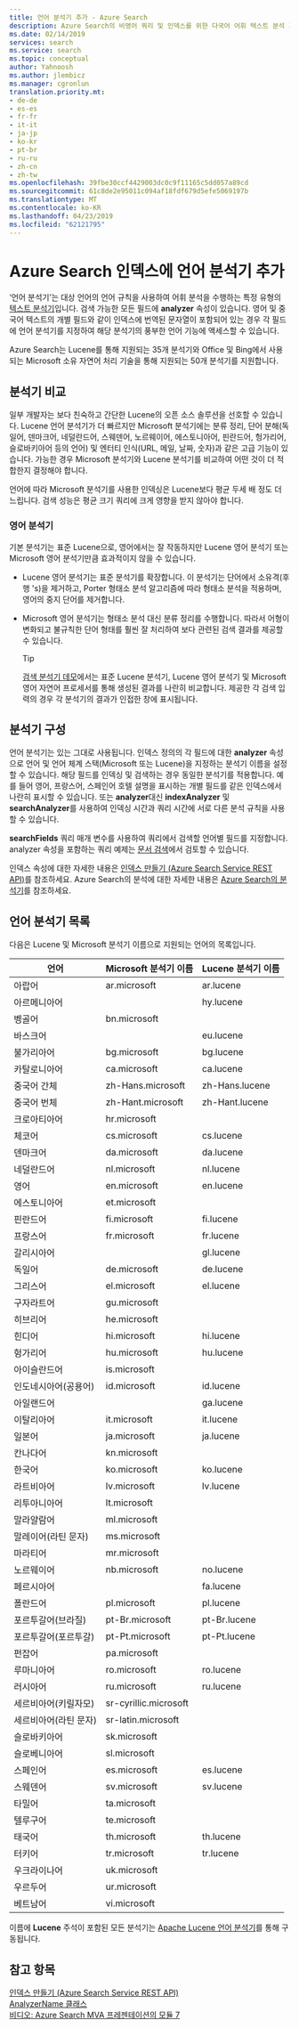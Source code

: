 ```yaml
---
title: 언어 분석기 추가 - Azure Search
description: Azure Search의 비영어 쿼리 및 인덱스를 위한 다국어 어휘 텍스트 분석 기능입니다.
ms.date: 02/14/2019
services: search
ms.service: search
ms.topic: conceptual
author: Yahnoosh
ms.author: jlembicz
ms.manager: cgronlun
translation.priority.mt:
- de-de
- es-es
- fr-fr
- it-it
- ja-jp
- ko-kr
- pt-br
- ru-ru
- zh-cn
- zh-tw
ms.openlocfilehash: 39fbe30ccf4429003dc0c9f11165c5dd057a89cd
ms.sourcegitcommit: 61c8de2e95011c094af18fdf679d5efe5069197b
ms.translationtype: MT
ms.contentlocale: ko-KR
ms.lasthandoff: 04/23/2019
ms.locfileid: "62121795"
---
```

# <a name="add-language-analyzers-to-an-azure-search-index"></a>Azure Search 인덱스에 언어 분석기 추가

‘언어 분석기’는 대상 언어의 언어 규칙을 사용하여 어휘 분석을 수행하는 특정 유형의 [텍스트 분석기](search-analyzers.md)입니다. 검색 가능한 모든 필드에 **analyzer** 속성이 있습니다. 영어 및 중국어 텍스트의 개별 필드와 같이 인덱스에 번역된 문자열이 포함되어 있는 경우 각 필드에 언어 분석기를 지정하여 해당 분석기의 풍부한 언어 기능에 액세스할 수 있습니다.  

Azure Search는 Lucene를 통해 지원되는 35개 분석기와 Office 및 Bing에서 사용되는 Microsoft 소유 자연어 처리 기술을 통해 지원되는 50개 분석기를 지원합니다.

## <a name="comparing-analyzers"></a>분석기 비교

일부 개발자는 보다 친숙하고 간단한 Lucene의 오픈 소스 솔루션을 선호할 수 있습니다. Lucene 언어 분석기가 더 빠르지만 Microsoft 분석기에는 분류 정리, 단어 분해(독일어, 덴마크어, 네덜란드어, 스웨덴어, 노르웨이어, 에스토니아어, 핀란드어, 헝가리어, 슬로바키아어 등의 언어) 및 엔터티 인식(URL, 메일, 날짜, 숫자)과 같은 고급 기능이 있습니다. 가능한 경우 Microsoft 분석기와 Lucene 분석기를 비교하여 어떤 것이 더 적합한지 결정해야 합니다. 

언어에 따라 Microsoft 분석기를 사용한 인덱싱은 Lucene보다 평균 두세 배 정도 더 느립니다. 검색 성능은 평균 크기 쿼리에 크게 영향을 받지 않아야 합니다. 

### <a name="english-analyzers"></a>영어 분석기

기본 분석기는 표준 Lucene으로, 영어에서는 잘 작동하지만 Lucene 영어 분석기 또는 Microsoft 영어 분석기만큼 효과적이지 않을 수 있습니다. 
 
+ Lucene 영어 분석기는 표준 분석기를 확장합니다. 이 분석기는 단어에서 소유격(후행 's)을 제거하고, Porter 형태소 분석 알고리즘에 따라 형태소 분석을 적용하며, 영어의 중지 단어를 제거합니다.  

+ Microsoft 영어 분석기는 형태소 분석 대신 분류 정리를 수행합니다. 따라서 어형이 변화되고 불규칙한 단어 형태를 훨씬 잘 처리하여 보다 관련된 검색 결과를 제공할 수 있습니다. 

  > [!Tip]
  > [검색 분석기 데모](https://alice.unearth.ai/)에서는 표준 Lucene 분석기, Lucene 영어 분석기 및 Microsoft 영어 자연어 프로세서를 통해 생성된 결과를 나란히 비교합니다. 제공한 각 검색 입력의 경우 각 분석기의 결과가 인접한 창에 표시됩니다.

## <a name="configuring-analyzers"></a>분석기 구성

언어 분석기는 있는 그대로 사용됩니다. 인덱스 정의의 각 필드에 대한 **analyzer** 속성으로 언어 및 언어 체계 스택(Microsoft 또는 Lucene)을 지정하는 분석기 이름을 설정할 수 있습니다. 해당 필드를 인덱싱 및 검색하는 경우 동일한 분석기를 적용합니다. 예를 들어 영어, 프랑스어, 스페인어 호텔 설명을 표시하는 개별 필드를 같은 인덱스에서 나란히 표시할 수 있습니다. 또는 **analyzer**대신 **indexAnalyzer** 및 **searchAnalyzer**를 사용하여 인덱싱 시간과 쿼리 시간에 서로 다른 분석 규칙을 사용할 수 있습니다. 

**searchFields** 쿼리 매개 변수를 사용하여 쿼리에서 검색할 언어별 필드를 지정합니다. analyzer 속성을 포함하는 쿼리 예제는 [문서 검색](https://docs.microsoft.com/rest/api/searchservice/search-documents)에서 검토할 수 있습니다. 

인덱스 속성에 대한 자세한 내용은 [인덱스 만들기 &#40;Azure Search Service REST API&#41;](https://docs.microsoft.com/rest/api/searchservice/create-index)를 참조하세요. Azure Search의 분석에 대한 자세한 내용은 [Azure Search의 분석기](https://docs.microsoft.com/azure/search/search-analyzers)를 참조하세요.

<a name="language-analyzer-list"></a>

## <a name="language-analyzer-list"></a>언어 분석기 목록 
 다음은 Lucene 및 Microsoft 분석기 이름으로 지원되는 언어의 목록입니다.  

|언어|Microsoft 분석기 이름|Lucene 분석기 이름|  
|--------------|-----------------------------|--------------------------|  
|아랍어|ar.microsoft|ar.lucene|  
|아르메니아어||hy.lucene|  
|벵골어|bn.microsoft||  
|바스크어||eu.lucene|  
|불가리아어|bg.microsoft|bg.lucene|  
|카탈로니아어|ca.microsoft|ca.lucene|  
|중국어 간체|zh-Hans.microsoft|zh-Hans.lucene|  
|중국어 번체|zh-Hant.microsoft|zh-Hant.lucene|  
|크로아티아어|hr.microsoft||  
|체코어|cs.microsoft|cs.lucene|  
|덴마크어|da.microsoft|da.lucene|  
|네덜란드어|nl.microsoft|nl.lucene|  
|영어|en.microsoft|en.lucene|  
|에스토니아어|et.microsoft||  
|핀란드어|fi.microsoft|fi.lucene|  
|프랑스어|fr.microsoft|fr.lucene|  
|갈리시아어||gl.lucene|  
|독일어|de.microsoft|de.lucene|  
|그리스어|el.microsoft|el.lucene|  
|구자라트어|gu.microsoft||  
|히브리어|he.microsoft||  
|힌디어|hi.microsoft|hi.lucene|  
|헝가리어|hu.microsoft|hu.lucene|  
|아이슬란드어|is.microsoft||  
|인도네시아어(공용어)|id.microsoft|id.lucene|  
|아일랜드어||ga.lucene|  
|이탈리아어|it.microsoft|it.lucene|  
|일본어|ja.microsoft|ja.lucene|  
|칸나다어|kn.microsoft||  
|한국어|ko.microsoft|ko.lucene|  
|라트비아어|lv.microsoft|lv.lucene|  
|리투아니아어|lt.microsoft||  
|말라얄람어|ml.microsoft||  
|말레이어(라틴 문자)|ms.microsoft||  
|마라티어|mr.microsoft||  
|노르웨이어|nb.microsoft|no.lucene|  
|페르시아어||fa.lucene|  
|폴란드어|pl.microsoft|pl.lucene|  
|포르투갈어(브라질)|pt-Br.microsoft|pt-Br.lucene|  
|포르투갈어(포르투갈)|pt-Pt.microsoft|pt-Pt.lucene|  
|펀잡어|pa.microsoft||  
|루마니아어|ro.microsoft|ro.lucene|  
|러시아어|ru.microsoft|ru.lucene|  
|세르비아어(키릴자모)|sr-cyrillic.microsoft||  
|세르비아어(라틴 문자)|sr-latin.microsoft||  
|슬로바키아어|sk.microsoft||  
|슬로베니아어|sl.microsoft||  
|스페인어|es.microsoft|es.lucene|  
|스웨덴어|sv.microsoft|sv.lucene|  
|타밀어|ta.microsoft||  
|텔루구어|te.microsoft||  
|태국어|th.microsoft|th.lucene|  
|터키어|tr.microsoft|tr.lucene|  
|우크라이나어|uk.microsoft||  
|우르두어|ur.microsoft||  
|베트남어|vi.microsoft||  

 이름에 **Lucene** 주석이 포함된 모든 분석기는 [Apache Lucene 언어 분석기](https://lucene.apache.org/core/4_9_0/core/overview-summary.html )를 통해 구동됩니다.

## <a name="see-also"></a>참고 항목  
 [인덱스 만들기 &#40;Azure Search Service REST API&#41;](https://docs.microsoft.com/rest/api/searchservice/create-index)  
 [AnalyzerName 클래스](https://docs.microsoft.com/dotnet/api/microsoft.azure.search.models.analyzername)  
 [비디오: Azure Search MVA 프레젠테이션의 모듈 7](https://channel9.msdn.com/Series/Adding-Microsoft-Azure-Search-to-Your-Websites-and-Apps/07)  

